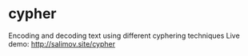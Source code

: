 # cypher
Encoding and decoding text using different cyphering techniques
Live demo: http://salimov.site/cypher
